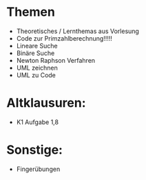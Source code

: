 # Themen
- Theoretisches / Lernthemas aus Vorlesung
- Code zur Primzahlberechnung!!!!!
- Lineare Suche 
- Binäre Suche
- Newton Raphson Verfahren
- UML zeichnen
- UML zu Code

# Altklausuren:
- K1 Aufgabe 1,8

# Sonstige:
- Fingerübungen
